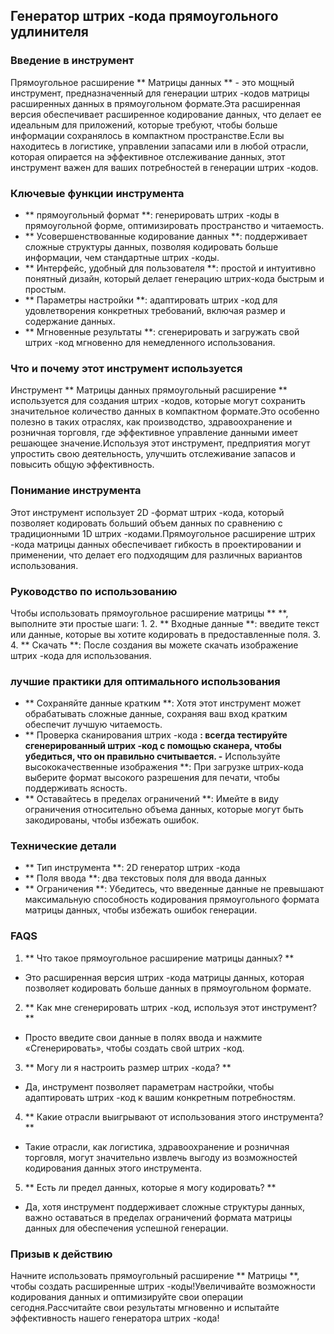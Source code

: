 ## Генератор штрих -кода прямоугольного удлинителя ##

### Введение в инструмент
Прямоугольное расширение ** Матрицы данных ** - это мощный инструмент, предназначенный для генерации штрих -кодов матрицы расширенных данных в прямоугольном формате.Эта расширенная версия обеспечивает расширенное кодирование данных, что делает ее идеальным для приложений, которые требуют, чтобы больше информации сохранялось в компактном пространстве.Если вы находитесь в логистике, управлении запасами или в любой отрасли, которая опирается на эффективное отслеживание данных, этот инструмент важен для ваших потребностей в генерации штрих -кодов.

### Ключевые функции инструмента
- ** прямоугольный формат **: генерировать штрих -коды в прямоугольной форме, оптимизировать пространство и читаемость.
- ** Усовершенствованные кодирование данных **: поддерживает сложные структуры данных, позволяя кодировать больше информации, чем стандартные штрих -коды.
- ** Интерфейс, удобный для пользователя **: простой и интуитивно понятный дизайн, который делает генерацию штрих-кода быстрым и простым.
- ** Параметры настройки **: адаптировать штрих -код для удовлетворения конкретных требований, включая размер и содержание данных.
- ** Мгновенные результаты **: сгенерировать и загружать свой штрих -код мгновенно для немедленного использования.

### Что и почему этот инструмент используется
Инструмент ** Матрицы данных прямоугольный расширение ** используется для создания штрих -кодов, которые могут сохранить значительное количество данных в компактном формате.Это особенно полезно в таких отраслях, как производство, здравоохранение и розничная торговля, где эффективное управление данными имеет решающее значение.Используя этот инструмент, предприятия могут упростить свою деятельность, улучшить отслеживание запасов и повысить общую эффективность.

### Понимание инструмента
Этот инструмент использует 2D -формат штрих -кода, который позволяет кодировать больший объем данных по сравнению с традиционными 1D штрих -кодами.Прямоугольное расширение штрих -кода матрицы данных обеспечивает гибкость в проектировании и применении, что делает его подходящим для различных вариантов использования.

### Руководство по использованию
Чтобы использовать прямоугольное расширение матрицы ** **, выполните эти простые шаги:
1.
2. ** Входные данные **: введите текст или данные, которые вы хотите кодировать в предоставленные поля.
3.
4. ** Скачать **: После создания вы можете скачать изображение штрих -кода для использования.

### лучшие практики для оптимального использования
- ** Сохраняйте данные кратким **: Хотя этот инструмент может обрабатывать сложные данные, сохраняя ваш вход кратким обеспечит лучшую читаемость.
- ** Проверка сканирования штрих -кода **: всегда тестируйте сгенерированный штрих -код с помощью сканера, чтобы убедиться, что он правильно считывается.
-** Используйте высококачественные изображения **: При загрузке штрих-кода выберите формат высокого разрешения для печати, чтобы поддерживать ясность.
- ** Оставайтесь в пределах ограничений **: Имейте в виду ограничения относительно объема данных, которые могут быть закодированы, чтобы избежать ошибок.

### Технические детали
- ** Тип инструмента **: 2D генератор штрих -кода
- ** Поля ввода **: два текстовых поля для ввода данных
- ** Ограничения **: Убедитесь, что введенные данные не превышают максимальную способность кодирования прямоугольного формата матрицы данных, чтобы избежать ошибок генерации.

### FAQS

1. ** Что такое прямоугольное расширение матрицы данных? **
- Это расширенная версия штрих -кода матрицы данных, которая позволяет кодировать больше данных в прямоугольном формате.

2. ** Как мне сгенерировать штрих -код, используя этот инструмент? **
- Просто введите свои данные в полях ввода и нажмите «Сгенерировать», чтобы создать свой штрих -код.

3. ** Могу ли я настроить размер штрих -кода? **
- Да, инструмент позволяет параметрам настройки, чтобы адаптировать штрих -код к вашим конкретным потребностям.

4. ** Какие отрасли выигрывают от использования этого инструмента? **
- Такие отрасли, как логистика, здравоохранение и розничная торговля, могут значительно извлечь выгоду из возможностей кодирования данных этого инструмента.

5. ** Есть ли предел данных, которые я могу кодировать? **
- Да, хотя инструмент поддерживает сложные структуры данных, важно оставаться в пределах ограничений формата матрицы данных для обеспечения успешной генерации.

### Призыв к действию
Начните использовать прямоугольный расширение ** Матрицы **, чтобы создать расширенные штрих -коды!Увеличивайте возможности кодирования данных и оптимизируйте свои операции сегодня.Рассчитайте свои результаты мгновенно и испытайте эффективность нашего генератора штрих -кода!